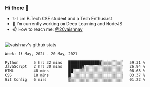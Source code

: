 ### Hi there 👋

<!--
**vaishnav-197/vaishnav-197** is a ✨ _special_ ✨ repository because its `README.md` (this file) appears on your GitHub profile.

Here are some ideas to get you started:
-->

- ✨ I am B.Tech CSE student and a Tech Enthusiast
- 🔭 I’m currently working on Deep Learning and NodeJS
- 📫 How to reach me: [@20vaishnav](https://twitter.com/20vaishnav)


<img src="https://github.com/vaishnav-197/vaishnav-197/blob/main/images/stat.svg" alt=""/>


![vaishnav's github stats](https://github-readme-stats.vercel.app/api?username=vaishnav-197&show_icons=true&theme=dark&count_private=true)



<!--START_SECTION:waka-->
```text
Week: 13 May, 2021 - 20 May, 2021

Python       5 hrs 32 mins   ██████████████▓░░░░░░░░░░   59.31 % 
JavaScript   2 hrs 30 mins   ██████▓░░░░░░░░░░░░░░░░░░   26.94 % 
HTML         48 mins         ██░░░░░░░░░░░░░░░░░░░░░░░   08.63 % 
CSS          18 mins         █░░░░░░░░░░░░░░░░░░░░░░░░   03.37 % 
Git Config   6 mins          ▒░░░░░░░░░░░░░░░░░░░░░░░░   01.22 % 
```
<!--END_SECTION:waka-->
